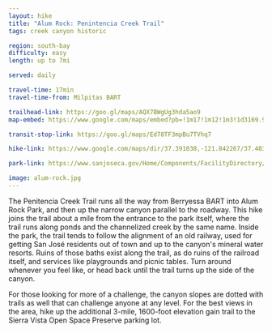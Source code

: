 ```yaml
---
layout: hike
title: "Alum Rock: Penintencia Creek Trail"
tags: creek canyon historic

region: south-bay
difficulty: easy
length: up to 7mi

served: daily

travel-time: 17min
travel-time-from: Milpitas BART

trailhead-link: https://goo.gl/maps/AQX7BWgUg3hda5ao9
map-embed: https://www.google.com/maps/embed?pb=!1m17!1m12!1m3!1d3169.949015077501!2d-121.84226699999999!3d37.391038!2m3!1f0!2f0!3f0!3m2!1i1024!2i768!4f13.1!3m2!1m1!2zMzfCsDIzJzI3LjciTiAxMjHCsDUwJzMyLjIiVw!5e0!3m2!1sen!2sus!4v1687409556061!5m2!1sen!2sus

transit-stop-link: https://goo.gl/maps/Ed78TF3mpBu7TVhq7

hike-link: https://www.google.com/maps/dir/37.391038,-121.842267/37.4038842,-121.7926494/@37.3976694,-121.8277441,15z/data=!3m1!4b1!4m2!4m1!3e2

park-link: https://www.sanjoseca.gov/Home/Components/FacilityDirectory/FacilityDirectory/2088/2028

image: alum-rock.jpg
---
```


The Penitencia Creek Trail runs all the way from Berryessa BART into Alum Rock Park, and then up the narrow canyon parallel to the roadway. This hike joins the trail about a mile from the entrance to the park itself, where the trail runs along ponds and the channelized creek by the same name. Inside the park, the trail tends to follow the alignment of an old railway, used for getting San José residents out of town and up to the canyon's mineral water resorts. Ruins of those baths exist along the trail, as do ruins of the railroad itself, and services like playgrounds and picnic tables. Turn around whenever you feel like, or head back until the trail turns up the side of the canyon.

For those looking for more of a challenge, the canyon slopes are dotted with trails as well that can challenge anyone at any level. For the best views in the area, hike up the additional 3-mile, 1600-foot elevation gain trail to the Sierra Vista Open Space Preserve parking lot.
